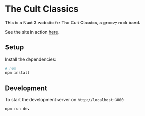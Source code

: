 # The Cult Classics

This is a Nuxt 3 website for The Cult Classics, a groovy rock band.

See the site in action [here](https://blackburn32.github.io/the-cult-classics).

## Setup

Install the dependencies:

```bash
# npm
npm install
```

## Development

To start the development server on `http://localhost:3000`

```bash
npm run dev
```
